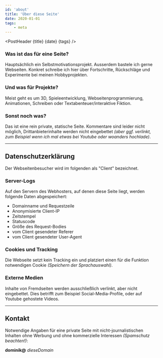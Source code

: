 ```yaml
---
id: 'about'
title: 'Über diese Seite'
date: 2020-01-01
tags:
    - meta
---
```




<script>
    import Image from '$lib/Image.svelte'
	import PostHeader from '$lib/PostHeader.svelte'
</script>



<PostHeader {title} {date} {tags} />

### Was ist das für eine Seite?

Hauptsächlich ein Selbst­motivations­projekt. Ausserdem bastele ich gerne Webseiten. Konkret schreibe ich hier über Fort­schritte, Rück­schläge und Experimente bei meinen Hobby­projekten.

### Und was für Projekte?

Meist geht es um 3D, Spieleentwicklung, Webseitenprogrammierung, Animationen, Schreiben oder Textabenteuer/interaktive Fiktion.

### Sonst noch was?

Das ist eine rein private, statische Seite. Kommentare sind leider nicht möglich, Drittanbieterinhalte werden nicht eingebettet *(aber ggf. verlinkt, zum Beispiel wenn ich mal etwas bei Youtube oder woanders hochlade)*.

---

## Datenschutz­erklärung

Der Webseitenbesucher wird im folgenden als "Client" bezeichnet.

### Server-Logs

Auf den Servern des Webhosters, auf denen diese Seite liegt, werden folgende Daten abgespeichert:

- Domainname und Requestzeile
- Anonymisierte Client-IP
- Zeitstempel
- Statuscode
- Größe des Request-Bodies
- vom Client gesendeter Referer
- vom Client gesendeter User-Agent

### Cookies und Tracking

Die Webseite setzt kein Tracking ein und platziert einen für die Funktion notwendigen Cookie *(Speichern der Sprachauswahl)*.

### Externe Medien

Inhalte von Fremdseiten werden ausschließlich verlinkt, aber nicht eingebettet. Dies betrifft zum Beispiel Social-Media-Profile, oder auf Youtube gehostete Videos.

---

## Kontakt

Notwendige Angaben für eine private Seite mit nicht-journalistischen Inhalten ohne Werbung und ohne kommerzielle Interessen *(Spamschutz beachten!)*:

**dominik@** *dieseDomain*